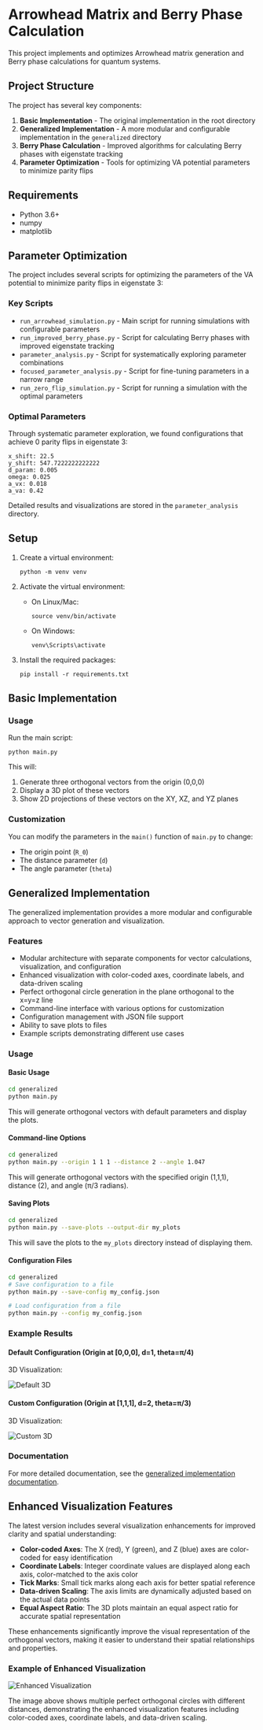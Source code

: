 # Arrowhead Matrix and Berry Phase Calculation

This project implements and optimizes Arrowhead matrix generation and Berry phase calculations for quantum systems.

## Project Structure

The project has several key components:

1. **Basic Implementation** - The original implementation in the root directory
2. **Generalized Implementation** - A more modular and configurable implementation in the `generalized` directory
3. **Berry Phase Calculation** - Improved algorithms for calculating Berry phases with eigenstate tracking
4. **Parameter Optimization** - Tools for optimizing VA potential parameters to minimize parity flips

## Requirements

- Python 3.6+
- numpy
- matplotlib

## Parameter Optimization

The project includes several scripts for optimizing the parameters of the VA potential to minimize parity flips in eigenstate 3:

### Key Scripts

- `run_arrowhead_simulation.py` - Main script for running simulations with configurable parameters
- `run_improved_berry_phase.py` - Script for calculating Berry phases with improved eigenstate tracking
- `parameter_analysis.py` - Script for systematically exploring parameter combinations
- `focused_parameter_analysis.py` - Script for fine-tuning parameters in a narrow range
- `run_zero_flip_simulation.py` - Script for running a simulation with the optimal parameters

### Optimal Parameters

Through systematic parameter exploration, we found configurations that achieve 0 parity flips in eigenstate 3:

```
x_shift: 22.5
y_shift: 547.7222222222222
d_param: 0.005
omega: 0.025
a_vx: 0.018
a_va: 0.42
```

Detailed results and visualizations are stored in the `parameter_analysis` directory.

## Setup

1. Create a virtual environment:
   ```
   python -m venv venv
   ```

2. Activate the virtual environment:
   - On Linux/Mac:
     ```
     source venv/bin/activate
     ```
   - On Windows:
     ```
     venv\Scripts\activate
     ```

3. Install the required packages:
   ```
   pip install -r requirements.txt
   ```

## Basic Implementation

### Usage

Run the main script:
```
python main.py
```

This will:
1. Generate three orthogonal vectors from the origin (0,0,0)
2. Display a 3D plot of these vectors
3. Show 2D projections of these vectors on the XY, XZ, and YZ planes

### Customization

You can modify the parameters in the `main()` function of `main.py` to change:
- The origin point (`R_0`)
- The distance parameter (`d`)
- The angle parameter (`theta`)

## Generalized Implementation

The generalized implementation provides a more modular and configurable approach to vector generation and visualization.

### Features

- Modular architecture with separate components for vector calculations, visualization, and configuration
- Enhanced visualization with color-coded axes, coordinate labels, and data-driven scaling
- Perfect orthogonal circle generation in the plane orthogonal to the x=y=z line
- Command-line interface with various options for customization
- Configuration management with JSON file support
- Ability to save plots to files
- Example scripts demonstrating different use cases

### Usage

#### Basic Usage

```bash
cd generalized
python main.py
```

This will generate orthogonal vectors with default parameters and display the plots.

#### Command-line Options

```bash
cd generalized
python main.py --origin 1 1 1 --distance 2 --angle 1.047
```

This will generate orthogonal vectors with the specified origin (1,1,1), distance (2), and angle (π/3 radians).

#### Saving Plots

```bash
cd generalized
python main.py --save-plots --output-dir my_plots
```

This will save the plots to the `my_plots` directory instead of displaying them.

#### Configuration Files

```bash
cd generalized
# Save configuration to a file
python main.py --save-config my_config.json

# Load configuration from a file
python main.py --config my_config.json
```

### Example Results

#### Default Configuration (Origin at [0,0,0], d=1, theta=π/4)

3D Visualization:

![Default 3D](generalized/docs/images/default_3d.png)

#### Custom Configuration (Origin at [1,1,1], d=2, theta=π/3)

3D Visualization:

![Custom 3D](generalized/docs/images/custom1_3d.png)

### Documentation

For more detailed documentation, see the [generalized implementation documentation](generalized/docs/documentation.md).

## Enhanced Visualization Features

The latest version includes several visualization enhancements for improved clarity and spatial understanding:

- **Color-coded Axes**: The X (red), Y (green), and Z (blue) axes are color-coded for easy identification
- **Coordinate Labels**: Integer coordinate values are displayed along each axis, color-matched to the axis color
- **Tick Marks**: Small tick marks along each axis for better spatial reference
- **Data-driven Scaling**: The axis limits are dynamically adjusted based on the actual data points
- **Equal Aspect Ratio**: The 3D plots maintain an equal aspect ratio for accurate spatial representation

These enhancements significantly improve the visual representation of the orthogonal vectors, making it easier to understand their spatial relationships and properties.

### Example of Enhanced Visualization

![Enhanced Visualization](perfect_circle_distance_range.png)

The image above shows multiple perfect orthogonal circles with different distances, demonstrating the enhanced visualization features including color-coded axes, coordinate labels, and data-driven scaling.
